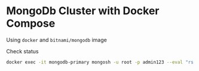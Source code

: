 # MongoDb Cluster with Docker Compose

Using `docker` and `bitnami/mongodb` image

Check status

```bash
docker exec -it mongodb-primary mongosh -u root -p admin123 --eval "rs.status()"
```